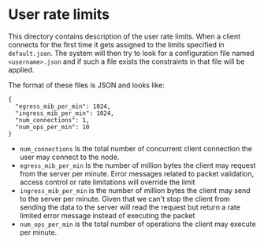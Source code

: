 # User rate limits

This directory contains description of the user rate limits. When a client
connects for the first time it gets assigned to the limits specified in
`default.json`. The system will then try to look for a configuration file
named `<username>.json` and if such a file exists the constraints in that
file will be applied.

The format of these files is JSON and looks like:

    {
      "egress_mib_per_min": 1024,
      "ingress_mib_per_min": 1024,
      "num_connections": 1,
      "num_ops_per_min": 10
    }

* `num_connections` Is the total number of concurrent client connection the user
  may connect to the node.
* `egress_mib_per_min` Is the number of million bytes the client may request
  from the server per minute. Error messages related to packet validation,
  access control or rate limitations will override the limit
* `ingress_mib_per_min` is the number of million bytes the client may send
  to the server per minute. Given that we can't stop the client from sending
  the data to the server will read the request but return a rate limited error
  message instead of executing the packet
* `num_ops_per_min` is the total number of operations the client may execute per
  minute.